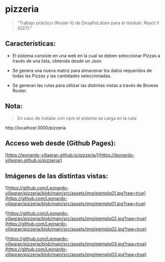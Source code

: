 # pizzeria

>"Trabajo práctico (Router II) de DesafioLatam para el módulo: React II (G27):"

## Características:

* El sistema consiste en una web en la cual se deben seleccionar Pizzas a través de una lista, obtenida desde un Json. 

* Se genera una nueva matriz para almacenar los datos requeridos de todas las Pizzas y las cantidades seleccionadas.

* Se generan las rutas para utilizar las distintas vistas a través de Browse Router.
## Nota: 

>En caso de instalar con npm el sistema se carga en la ruta: 

http://localhost:3000/pizzeria

## Acceso web desde (Github Pages):

[https://leonardo-villagran.github.io/pizzeria/](https://leonardo-villagran.github.io/pizzeria/)

## Imágenes de las distintas vistas:

![https://github.com/Leonardo-villagran/pizzeria/blob/main/src/assets/img/ejemplo01.jpg?raw=true](https://github.com/Leonardo-villagran/pizzeria/blob/main/src/assets/img/ejemplo01.jpg?raw=true)

![https://github.com/Leonardo-villagran/pizzeria/blob/main/src/assets/img/ejemplo02.jpg?raw=true](https://github.com/Leonardo-villagran/pizzeria/blob/main/src/assets/img/ejemplo02.jpg?raw=true)

![https://github.com/Leonardo-villagran/pizzeria/blob/main/src/assets/img/ejemplo03.jpg?raw=true](https://github.com/Leonardo-villagran/pizzeria/blob/main/src/assets/img/ejemplo03.jpg?raw=true)